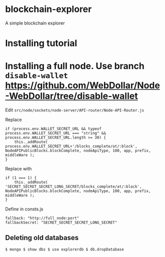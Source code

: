 # blockchain-explorer
A simple blockchain explorer

# Installing tutorial

# Installing a full node. Use branch `disable-wallet` https://github.com/WebDollar/Node-WebDollar/tree/disable-wallet

Edit `src/node/sockets/node-server/API-router/Node-API-Router.js`

Replace

    if (process.env.WALLET_SECRET_URL && typeof process.env.WALLET_SECRET_URL === "string" && process.env.WALLET_SECRET_URL.length >= 30) {
        this._addRoute( process.env.WALLET_SECRET_URL+'/blocks_complete/at/:block', NodeAPIPublicBlocks.blockComplete, nodeApiType, 100, app, prefix, middleWare );
    }
    
Replace with 

    if (1 === 1) {
        this._addRoute( 'SECRET_SECRET_SECRET_LONG_SECRET/blocks_complete/at/:block', NodeAPIPublicBlocks.blockComplete, nodeApiType, 100, app, prefix, middleWare );
    }

Define in consts.js 
    
    fallback: "http://full_node:port"
    fallbackSecret: "SECRET_SECRET_SECRET_LONG_SECRET"    


## Deleting old databases

`
$ mongo
$ show dbs
$ use explorerdb
$ db.dropDatabase
`

## 
